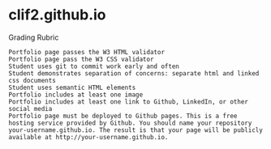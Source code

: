 # clif2.github.io

Grading Rubric

    Portfolio page passes the W3 HTML validator
    Portfolio page pass the W3 CSS validator
    Student uses git to commit work early and often
    Student demonstrates separation of concerns: separate html and linked css documents
    Student uses semantic HTML elements
    Portfolio includes at least one image
    Portfolio includes at least one link to Github, LinkedIn, or other social media
    Portfolio page must be deployed to Github pages. This is a free hosting service provided by Github. You should name your repository your-username.github.io. The result is that your page will be publicly available at http://your-username.github.io.

